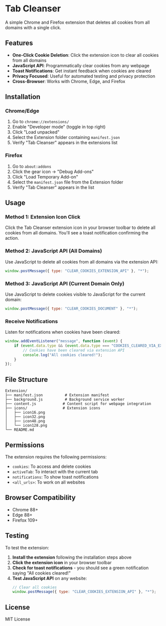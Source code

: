 # Tab Cleanser

A simple Chrome and Firefox extension that deletes all cookies from all domains with a single click.

## Features

- **One-Click Cookie Deletion**: Click the extension icon to clear all cookies from all domains
- **JavaScript API**: Programmatically clear cookies from any webpage
- **Toast Notifications**: Get instant feedback when cookies are cleared
- **Privacy Focused**: Useful for automated testing and privacy protection
- **Cross-Browser**: Works with Chrome, Edge, and Firefox

## Installation

### Chrome/Edge
1. Go to `chrome://extensions/`
2. Enable "Developer mode" (toggle in top right)
3. Click "Load unpacked"
4. Select the Extension folder containing `manifest.json`
5. Verify "Tab Cleanser" appears in the extensions list

### Firefox
1. Go to `about:addons`
2. Click the gear icon → "Debug Add-ons"
3. Click "Load Temporary Add-on"
4. Select the `manifest.json` file from the Extension folder
5. Verify "Tab Cleanser" appears in the list

## Usage

### Method 1: Extension Icon Click
Click the Tab Cleanser extension icon in your browser toolbar to delete all cookies from all domains. You'll see a toast notification confirming the action.

### Method 2: JavaScript API (All Domains)
Use JavaScript to delete all cookies from all domains via the extension API:

```javascript
window.postMessage({ type: "CLEAR_COOKIES_EXTENSION_API" }, "*");
```

### Method 3: JavaScript API (Current Domain Only)
Use JavaScript to delete cookies visible to JavaScript for the current domain:

```javascript
window.postMessage({ type: "CLEAR_COOKIES_DOCUMENT" }, "*");
```

### Receive Notifications
Listen for notifications when cookies have been cleared:

```javascript
window.addEventListener("message", function (event) {
    if (event.data.type && (event.data.type === "COOKIES_CLEARED_VIA_EXTENSION_API")) {
        // Cookies have been cleared via extension API
        console.log("All cookies cleared!");
    }
});
```

## File Structure

```
Extension/
├── manifest.json          # Extension manifest
├── background.js          # Background service worker
├── content.js            # Content script for webpage integration
├── icons/                # Extension icons
│   ├── icon16.png
│   ├── icon32.png
│   ├── icon48.png
│   └── icon128.png
└── README.md
```

## Permissions

The extension requires the following permissions:
- `cookies`: To access and delete cookies
- `activeTab`: To interact with the current tab
- `notifications`: To show toast notifications
- `<all_urls>`: To work on all websites

## Browser Compatibility

- Chrome 88+
- Edge 88+
- Firefox 109+

## Testing

To test the extension:

1. **Install the extension** following the installation steps above
2. **Click the extension icon** in your browser toolbar
3. **Check for toast notifications** - you should see a green notification saying "All cookies cleared!"
4. **Test JavaScript API** on any website:
   ```javascript
   // Clear all cookies
   window.postMessage({ type: "CLEAR_COOKIES_EXTENSION_API" }, "*");
   ```

## License

MIT License 